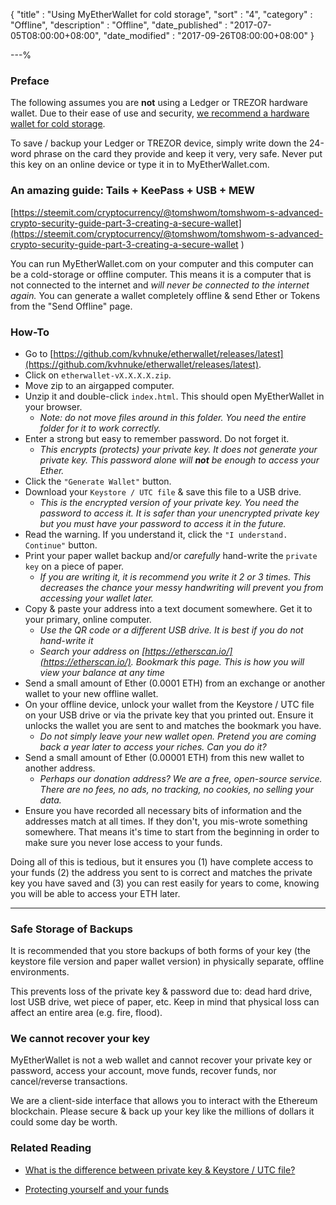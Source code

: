 {
"title"       : "Using MyEtherWallet for cold storage",
"sort"        : "4",
"category"    : "Offline",
"description" : "Offline",
"date_published" : "2017-07-05T08:00:00+08:00",
"date_modified"  : "2017-09-26T08:00:00+08:00"
}

---%


### Preface

The following assumes you are **not** using a Ledger or TREZOR hardware wallet. Due to their ease of use and security, [we recommend a hardware wallet for cold storage](https://myetherwallet.github.io/knowledge-base/hardware-wallets/hardware-wallet-recommendations.html).

To save / backup your Ledger or TREZOR device, simply write down the 24-word phrase on the card they provide and keep it very, very safe. Never put this key on an online device or type it in to MyEtherWallet.com.


### An amazing guide: Tails + KeePass + USB + MEW

[https://steemit.com/cryptocurrency/@tomshwom/tomshwom-s-advanced-crypto-security-guide-part-3-creating-a-secure-wallet](https://steemit.com/cryptocurrency/@tomshwom/tomshwom-s-advanced-crypto-security-guide-part-3-creating-a-secure-wallet
)


You can run MyEtherWallet.com on your computer and this computer can be a cold-storage or offline computer. This means it is a computer that is not connected to the internet and _will never be connected to the internet again._ You can generate a wallet completely offline & send Ether or Tokens from the "Send Offline" page.

### How-To

* Go to [https://github.com/kvhnuke/etherwallet/releases/latest](https://github.com/kvhnuke/etherwallet/releases/latest).
* Click on `etherwallet-vX.X.X.X.zip`.
* Move zip to an airgapped computer.
* Unzip it and double-click `index.html`. This should open MyEtherWallet in your browser.
    * _Note: do not move files around in this folder. You need the entire folder for it to work correctly._
* Enter a strong but easy to remember password. Do not forget it.
    * _This encrypts (protects) your private key. It does not generate your private key. This password alone will **not** be enough to access your Ether._
* Click the `"Generate Wallet"` button.
* Download your `Keystore / UTC file` & save this file to a USB drive.
    * _This is the encrypted version of your private key. You need the password to access it. It is safer than your unencrypted private key but you must have your password to access it in the future._
* Read the warning. If you understand it, click the `"I understand. Continue"` button.
* Print your paper wallet backup and/or _carefully_ hand-write the `private key` on a piece of paper.
    * _If you are writing it, it is recommend you write it 2 or 3 times. This decreases the chance your messy handwriting will prevent you from accessing your wallet later._
* Copy & paste your address into a text document somewhere. Get it to your primary, online computer.
    * _Use the QR code or a different USB drive. It is best if you do not hand-write it_
    * _Search your address on [https://etherscan.io/](https://etherscan.io/). Bookmark this page. This is how you will view your balance at any time_
* Send a small amount of Ether (0.0001 ETH) from an exchange or another wallet to your new offline wallet.
* On your offline device, unlock your wallet from the Keystore / UTC file on your USB drive or via the private key that you printed out.  Ensure it unlocks the wallet you are sent to and matches the bookmark you have.
    * _Do not simply leave your new wallet open. Pretend you are coming back a year later to access your riches. Can you do it?_
* Send a small amount of Ether (0.00001 ETH) from this new wallet to another address.
    * _Perhaps our donation address? We are a free, open-source service. There are no fees, no ads, no tracking, no cookies, no selling your data._
* Ensure you have recorded all necessary bits of information and the addresses match at all times. If they don't, you mis-wrote something somewhere. That means it's time to start from the beginning in order to make sure you never lose access to your funds.

Doing all of this is tedious, but it ensures you (1) have complete access to your funds (2) the address you sent to is correct and matches the private key you have saved and (3) you can rest easily for years to come, knowing you will be able to access your ETH later.

---

### Safe Storage of Backups

It is recommended that you store backups of both forms of your key (the keystore file version and paper wallet version) in physically separate, offline environments.

This prevents loss of the private key & password due to: dead hard drive, lost USB drive, wet piece of paper, etc. Keep in mind that physical loss can affect an entire area (e.g. fire, flood).


### We cannot recover your key

MyEtherWallet is not a web wallet and cannot recover your private key or password, access your account, move funds, recover funds, nor cancel/reverse transactions.

We are a client-side interface that allows you to interact with the Ethereum blockchain. Please secure & back up your key like the millions of dollars it could some day be worth.


### Related Reading

* [What is the difference between private key & Keystore / UTC file?](https://myetherwallet.github.io/knowledge-base/private-keys-passwords/difference-beween-private-key-and-keystore-file.html)

* [Protecting yourself and your funds](https://myetherwallet.github.io/knowledge-base/security/securing-your-ethereum.html)
